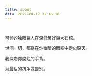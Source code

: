 ```yaml
---
title: about
date: 2021-09-17 22:16:10
---
```


<br>

可怜的独眼巨人在深渊筑好巨大石棺。

世间一切，都将在你幽暗的眼眸中走向毁灭。

我深吻你腐烂的手背。

为最后的抗争做告别。

<br>

